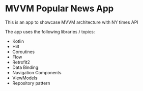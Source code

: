 <h1>MVVM Popular News App</a></h1>
<p>This is an app to showcase MVVM architecture with NY times API</p>
<p>The app uses the following libraries / topics:</p>
<ul>
	<li>Kotlin</li>
  <li>Hilt</li>
	<li>Coroutines</li>
  <li>Flow</li>
	<li>Retrofit2</li>
  <li>Data Binding</li>
  <li>Navigation Components</li>
	<li>ViewModels</li>
	<li>Repository pattern</li>

<p></p>
